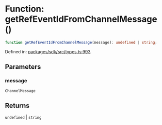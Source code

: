 # Function: getRefEventIdFromChannelMessage()

```ts
function getRefEventIdFromChannelMessage(message): undefined | string;
```

Defined in: [packages/sdk/src/types.ts:993](https://github.com/towns-protocol/towns/blob/0db1fd0ac7258e8db8cedfb6183e8eade8284fa1/packages/sdk/src/types.ts#L993)

## Parameters

### message

`ChannelMessage`

## Returns

`undefined` \| `string`
